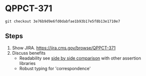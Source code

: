 # QPPCT-371

`git checkout 3e76b9d9e6fd0dabfae1b93b17e5f8b13e1710e7`

## Steps
1. Show JIRA. https://jira.cms.gov/browse/QPPCT-371
2. Discuss benefits
    - Readability see [side by side comparison](http://google.github.io/truth/comparison) with other assertion libraries
    - Robust typing for 'correspondence'
